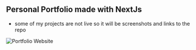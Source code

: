 ## Personal Portfolio made with NextJs

- some of my projects are not live so it will be screenshots and links to the repo

![Portfolio Website](https://i.ibb.co/WgPMpts/image.png)
